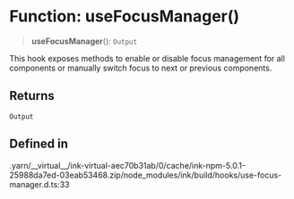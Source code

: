 # Function: useFocusManager()

> **useFocusManager**(): `Output`

This hook exposes methods to enable or disable focus management for all
components or manually switch focus to next or previous components.

## Returns

`Output`

## Defined in

.yarn/\_\_virtual\_\_/ink-virtual-aec70b31ab/0/cache/ink-npm-5.0.1-25988da7ed-03eab53468.zip/node\_modules/ink/build/hooks/use-focus-manager.d.ts:33
